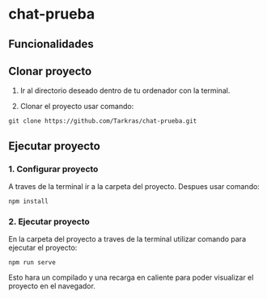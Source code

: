 # chat-prueba

## Funcionalidades

## Clonar proyecto

1. Ir al directorio deseado dentro de tu ordenador con la terminal.

2. Clonar el proyecto usar comando:

```
git clone https://github.com/Tarkras/chat-prueba.git
```

## Ejecutar proyecto

### 1. Configurar proyecto

A traves de la terminal ir a la carpeta del proyecto. Despues usar comando:

```
npm install
```

### 2. Ejecutar proyecto

En la carpeta del proyecto a traves de la terminal utilizar comando para ejecutar el proyecto:

```
npm run serve
```

Esto hara un compilado y una recarga en caliente para poder visualizar el proyecto en el navegador.
